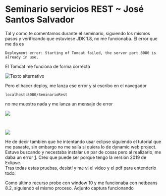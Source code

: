 # Seminario servicios REST ~ José Santos Salvador

Tal y como te comentamos durante el seminario, siguiendo los mismos pasos y verificando que estuviese JDK 1.8, no me funcionaba. El error que me da es 

    Deployment error: Starting of Tomcat failed, the server port 8080 is already in use.

El Tomcat me funciona de forma correcta

![Texto alternativo](rest1.png)

Pero el hacer deploy, me lanza ese error  y si escribo en el navegador 

    localhost:8080/SeminarioRest

no me muestra nada y me lanza un mensaje de error

![](rest2.png)  
  
<br>

   
![](rest3.png)

He de decir también que he intentando usar eclipse siguiendo el tutorial que me pasaste, sin embargo no me salía si quiera lo de dynamic web project. Estuve buscando y necestaba instalar un par de cosas pero al realizarlo, me daba un error [1]. Creo que puede ser porque tengo la versión 2019 de Eclipse.  
Tras todas estas pruebas, desistí y me vi el video y el pdf para entenderlo todo.   

Como último recurso probe con window 10 y me funcionaba con netbeans 8.2, siguiendo el mismo proceso. Adjunto captura funcionando



[1]: https://beginnersbook.com/2017/06/how-to-fix-dynamic-web-project-missing-in-eclipse-issue/

